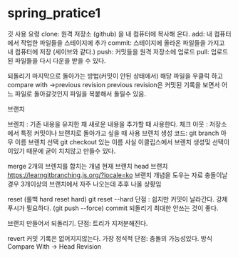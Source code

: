 # spring_pratice1

 깃 사용 요령 
clone: 원격 저장소 (github) 을 내 컴퓨터에 복사해 온다.
add: 내 컴퓨터에서 작업한 파일들을 스테이지에 추가
commit: 스테이지에 올라온 파일들을 가지고 내 컴퓨터에 저장 (세이브와 같다.)
push: 커밋들을 원격 저장소에 업로드
pull: 업로드 된 파일들을 다시 다운을 받을 수 있다.

되돌리기 마지막으로 돌아가는 방법(커밋이 안된 상태에서)
해당 파일을 우클릭 하고 compare with ->previous revision 
previous revision은 커밋된 기록을 보면서 어느 파일로 돌아갈것인지 파일을 복붙해서 돌릴수 있음. 

브랜치

브렌치 : 기존 내용을 유지한 채 새로운 내용을 추가할 때 사용한다. 
체크 아웃 : 저장소에서 특정 커밋이나 브랜치로 돌아가고 싶을 때 사용
브렌치 생성 코드: git branch 아무 이름
브렌치 선택 git checkout 있는 이름 
사실 이클립스에서 브렌치 생성및 선택이 이있기 때문에 굳이 치치않고 만들수 있다.


merge 
2개의 브렌치를 합치는 개념
현재 브랜치 head 브랜치
https://learngitbranching.js.org/?locale=ko 브랜치 개념을 도우는 자료 
충돌이날경우 3개이상의 브랜치에서 자주 나오는데 추후 나올 상황임

 reset (롤백 hard   reset hard)
 git reset --hard
 단점 : 쉽지만 커밋이 날라간다. 
 강제 푸시가 필요하다. (git push --force)
commit 되돌리기
 최대한 안쓰는 것이 좋다.
 
 브랜치 만들어서 되돌리기. 
 단점: 트리가 지저분해진다. 

 revert
 커밋 기록은 없어지지않는다. 
 가장 정석적
 단점: 충돌의 가능성있다. 
방식 Compare With -> Head Revision
 